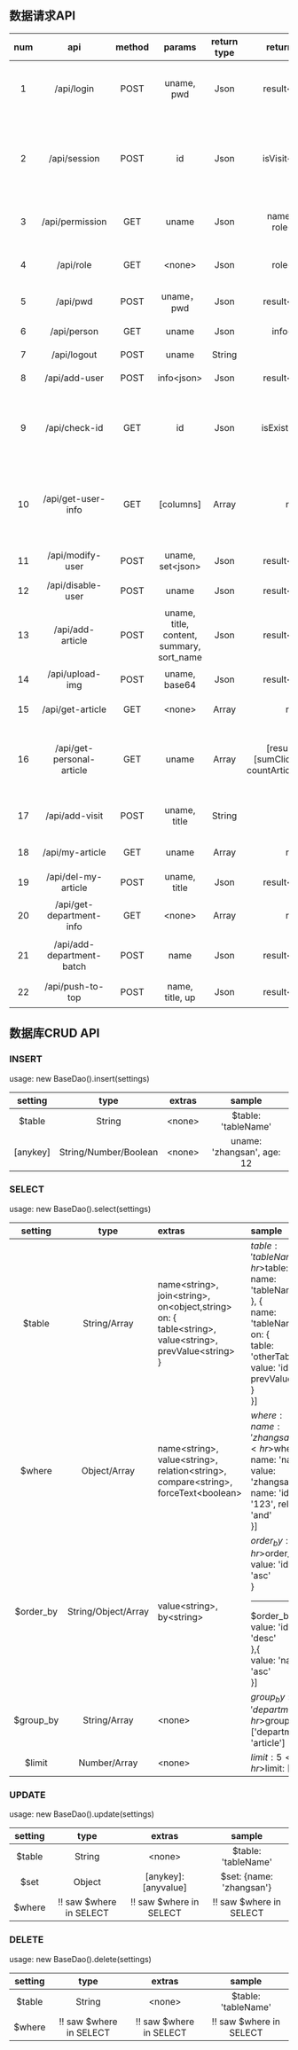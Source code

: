 ## 数据请求API
| num | api | method | params | return type | return content | description |
| :-: | :-: | :----: | :----: | :---------: | :------------: | :---------- |
| 1 | /api/login | POST | uname, pwd | Json | result\<boolean\> | 检查用户名和密码是否正确，是否为禁用 |
| 2 | /api/session | POST | id | Json | isVisit\<boolean\> | 询用户是否登录过，如登录过且session为过期，可跳过登录页面 |
| 3 | /api/permission | GET | uname | Json | name\<string\>, role\<string\> | 根据用户id查询其角色拥有的权限 |
| 4 | /api/role | GET | \<none\> | Json | role\<string\> | 从session中获取用户权限 |
| 5 | /api/pwd | POST | uname， pwd | Json | result\<boolean\> | 用户修改密码 |
| 6 | /api/person | GET | uname | Json | info\<string\> | 获取用户个人信息 |
| 7 | /api/logout | POST | uname | String | 'ok' | 用户登出 |
| 8 | /api/add-user | POST | info\<json\> | Json | result\<boolean\> | 注册新用户信息 |
| 9 | /api/check-id | GET | id | Json | isExist\<boolean\> | 检查身份证号是否存在，存在则不能新增该用户 |
| 10 | /api/get-user-info | GET | [columns] | Array | result | 得到用户信息，参数用于获取特定的信息，不填则获取所有信息 |
| 11 | /api/modify-user | POST | uname, set\<json\> | Json | result\<boolean\> | 修改一个用户信息 |
| 12 | /api/disable-user | POST | uname | Json | result\<boolean\> | 禁用一个用户 |
| 13 | /api/add-article | POST | uname, title, content, summary, sort_name | Json | result\<boolean\> | 新增或修改一篇文章 |
| 14 | /api/upload-img | POST | uname, base64 | Json | result\<boolean\> | 上传用户头像 |
| 15 | /api/get-article | GET | \<none\> | Array | result | 得到所有的用户文章 |
| 16 | /api/get-personal-article | GET | uname | Array | [result\<array\>, [sumClick\<number\>, countArticle\<number\>]] | 得到指定用户的所有文章信息和总访问量、总发表文章数 |
| 17 | /api/add-visit | POST | uname, title | String | 'ok' | 为指定的文章新增一个访问记录 |
| 18 | /api/my-article | GET | uname | Array | result | 得到该用户的所有文章 |
| 19 | /api/del-my-article | POST | uname, title | Json | result\<boolean\> | 删除用户指定的文章 |
| 20 | /api/get-department-info | GET | \<none\> | Array | result | 得到所有的部门信息 |
| 21 | /api/add-department-batch | POST | name | Json | result\<boolean\> | 增加一个指定部门的批数 |
| 22 | /api/push-to-top | POST | name, title, up | Json | result\<boolean\> | 将一篇指定的文章置顶 |
## 数据库CRUD API
### INSERT
usage: new BaseDao().insert(settings)

| setting | type | extras | sample |
| :-----: | :--: | :----: | :----: |
| $table | String | \<none\> | $table: 'tableName' |
| [anykey] | String/Number/Boolean | \<none\> | uname: 'zhangsan', age: 12 |
### SELECT
usage: new BaseDao().select(settings)

| setting | type | extras | sample |
| :-----: | :--: | :----- | :----- |
| $table | String/Array | name\<string\>, join\<string\>, on\<object,string\><br>on: {<br>table\<string\>, value\<string\>, prevValue\<string\><br>} | $table: 'tableName'<hr>$table: [{<br>name: 'tableName1'<br>}, {<br>name: 'tableName2',<br>on: {<br>table: 'otherTableName',<br>value: 'id',<br>prevValue: 'name'<br>}<br>}] |
| $where | Object/Array | name\<string\>, value\<string\>, relation\<string\>, compare\<string\>, forceText\<boolean\> | $where: {<br>name: 'zhangsan'<br>}<hr>$where: [{<br>name: 'name', value: 'zhangsan'}, {<br>name: 'id', value: '123', relation: 'and'<br>}] |
| $order_by | String/Object/Array | value\<string\>, by\<string\> | $order_by: 'id'<hr>$order_by: {<br>value: 'id',by: 'asc'<br>}<hr>$order_by: [{<br>value: 'id',by: 'desc'<br>},{<br>value: 'name', by: 'asc'<br>}] |
| $group_by | String/Array | \<none\> | $group_by: 'department'<hr>$group_by: ['department', 'article'] |
| $limit | Number/Array | \<none\> | $limit: 5<hr>$limit: [2,5] |
### UPDATE
usage: new BaseDao().update(settings)

| setting | type | extras | sample |
| :-----: | :--: | :----: | :----: |
| $table | String | \<none\> | $table: 'tableName' |
| $set | Object | [anykey]: [anyvalue] | $set: {name: 'zhangsan'} |
| $where | !! saw $where in SELECT | !! saw $where in SELECT | !! saw $where in SELECT |
### DELETE
usage: new BaseDao().delete(settings)

| setting | type | extras | sample |
| :-----: | :--: | :----: | :----: |
| $table | String | \<none\> | $table: 'tableName' |
| $where | !! saw $where in SELECT | !! saw $where in SELECT | !! saw $where in SELECT |
